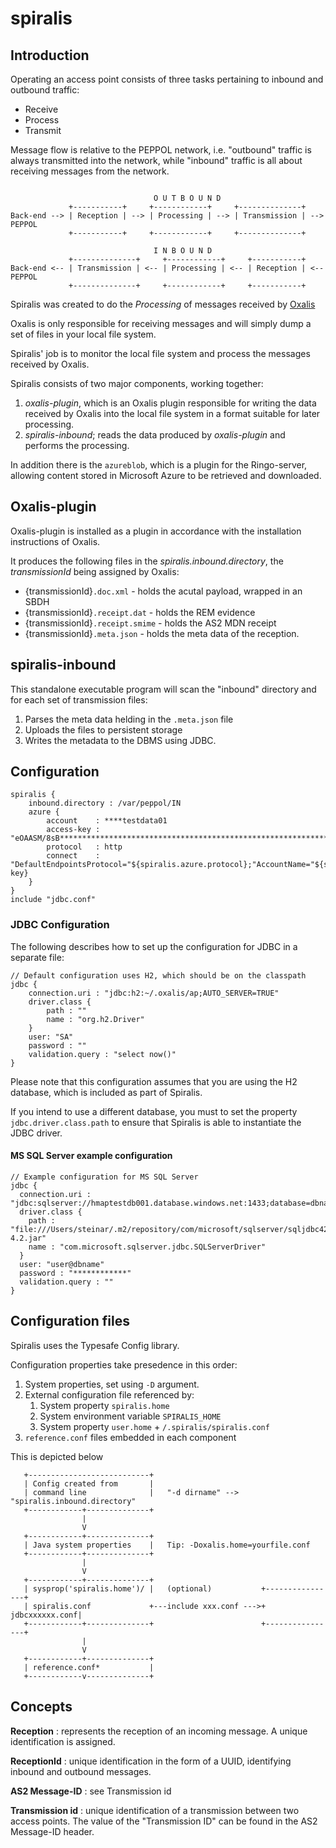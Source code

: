 # spiralis

## Introduction

Operating an access point consists of three tasks pertaining to inbound and outbound traffic:

 * Receive
 * Process
 * Transmit

Message flow is relative to the PEPPOL network, i.e. "outbound" traffic is always transmitted
into the network, while "inbound" traffic is all about receiving messages
from the network.

```

                                O U T B O U N D
             +-----------+     +------------+     +--------------+
Back-end --> | Reception | --> | Processing | --> | Transmission | --> PEPPOL
             +-----------+     +------------+     +--------------+

                                I N B O U N D
             +--------------+     +------------+     +-----------+
Back-end <-- | Transmission | <-- | Processing | <-- | Reception | <-- PEPPOL
             +--------------+     +------------+     +-----------+

```

Spiralis was created to do the *Processing* of messages received by
 [Oxalis](http://github.com/difi/oxalis)

Oxalis is only responsible for receiving messages and will simply dump a set of files in your
 local file system.

Spiralis' job is to monitor the local file system and process the messages received by Oxalis.

Spiralis consists of two major components, working together:

 1. *oxalis-plugin*, which is an Oxalis plugin responsible for writing the data received by Oxalis
    into the local file system in a format suitable for later processing.
 1. *spiralis-inbound*; reads the data produced by *oxalis-plugin* and performs the processing.

In addition there is the `azureblob`, which is a plugin for the Ringo-server, allowing content stored in Microsoft Azure
to be retrieved and downloaded.

## Oxalis-plugin

Oxalis-plugin is installed as a plugin in accordance with the installation instructions of Oxalis.

It produces the following files in the *spiralis.inbound.directory*, the *transmissionId* being assigned by Oxalis:

 * {transmissionId}`.doc.xml` - holds the acutal payload, wrapped in an SBDH
 * {transmissionId}`.receipt.dat` - holds the REM evidence
 * {transmissionId}`.receipt.smime` - holds the AS2 MDN receipt
 * {transmissionId}`.meta.json` - holds the meta data of the reception.


## spiralis-inbound

This standalone executable program will scan the "inbound" directory and for each set of transmission files:

 1. Parses the meta data helding in the `.meta.json` file
 1. Uploads the files to persistent storage
 1. Writes the metadata to the DBMS using JDBC.

## Configuration

```
spiralis {
    inbound.directory : /var/peppol/IN
    azure {
	    account    : ****testdata01
	    access-key : "eOAASM/8sB****************************************************************************=="
	    protocol   : http
	    connect    : "DefaultEndpointsProtocol="${spiralis.azure.protocol};"AccountName="${spiralis.azure.account};"AccountKey="${spiralis.azure.access-key}
	}
}
include "jdbc.conf"
```

### JDBC Configuration

The following describes how to set up the configuration for JDBC in a separate file:

```
// Default configuration uses H2, which should be on the classpath
jdbc {
	connection.uri : "jdbc:h2:~/.oxalis/ap;AUTO_SERVER=TRUE"
	driver.class {
	    path : ""
	    name : "org.h2.Driver"
	}
	user: "SA"
	password : ""
	validation.query : "select now()"
}
```

Please note that this configuration assumes that you are using the H2 database, which is included as
 part of Spiralis.

If you intend to use a different database, you must to set the property `jdbc.driver.class.path` to ensure
that Spiralis is able to instantiate the JDBC driver.

#### MS SQL Server example configuration
```
// Example configuration for MS SQL Server
jdbc {
  connection.uri : "jdbc:sqlserver://hmaptestdb001.database.windows.net:1433;database=dbname;encrypt=true;trustServerCertificate=false;hostNameInCertificate=*.database.windows.net;loginTimeout=30;"
  driver.class {
    path : "file:///Users/steinar/.m2/repository/com/microsoft/sqlserver/sqljdbc42/4.2/sqljdbc42-4.2.jar"
    name : "com.microsoft.sqlserver.jdbc.SQLServerDriver"
  }
  user: "user@dbname"
  password : "************"
  validation.query : ""
}
```


## Configuration files

Spiralis uses the Typesafe Config library.

Configuration properties take presedence in this order:

 1. System properties, set using `-D` argument.
 2. External configuration file referenced by:
     1. System property `spiralis.home`
     1. System environment variable `SPIRALIS_HOME`
     1. System property `user.home` + `/.spiralis/spiralis.conf`
 1. `reference.conf` files embedded in each component

 This is depicted below

 ```
    +---------------------------+
    | Config created from       |
    | command line              |   "-d dirname" --> "spiralis.inbound.directory"
    +------------+--------------+
                 |
                 V
    +------------+--------------+
    | Java system properties    |   Tip: -Doxalis.home=yourfile.conf
    +------------+--------------+
                 |
                 V
    +------------+--------------+
    | sysprop('spiralis.home')/ |   (optional)           +----------------+
    | spiralis.conf             +---include xxx.conf --->+ jdbcxxxxxx.conf|
    +------------+--------------+                        +----------------+
                 |
                 V
    +------------+--------------+
    | reference.conf*           |
    +------------v--------------+

 ```

## Concepts

**Reception** : represents the reception of an incoming message. A unique identification is assigned.

**ReceptionId** : unique identification in the form of a UUID, identifying inbound and outbound messages.

**AS2 Message-ID** : see Transmission id

**Transmission id** : unique identification of a transmission between two access points. The value of the "Transmission ID"
 can be found in the AS2 Message-ID header.

 

